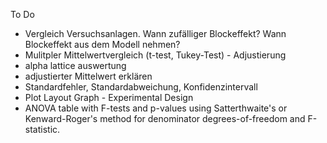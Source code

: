 To Do
* Vergleich Versuchsanlagen. Wann zufälliger Blockeffekt? Wann Blockeffekt aus dem Modell nehmen?
* Mulitpler Mittelwertvergleich (t-test, Tukey-Test) - Adjustierung
* alpha lattice auswertung
* adjustierter Mittelwert erklären
* Standardfehler, Standardabweichung, Konfidenzintervall
* Plot Layout Graph - Experimental Design
* ANOVA table with F-tests and p-values using Satterthwaite's or Kenward-Roger's method for denominator degrees-of-freedom and F-statistic.
